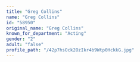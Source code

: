 ```yaml
---
title: "Greg Collins"
name: "Greg Collins"
id: "58950"
original_name: "Greg Collins"
known_for_department: "Acting"
gender: "2"
adult: "false"
profile_path: "/42p7hsOck2OzIkr4b9Wtp0HckkG.jpg"
---
```

